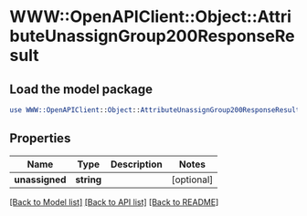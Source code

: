 # WWW::OpenAPIClient::Object::AttributeUnassignGroup200ResponseResult

## Load the model package
```perl
use WWW::OpenAPIClient::Object::AttributeUnassignGroup200ResponseResult;
```

## Properties
Name | Type | Description | Notes
------------ | ------------- | ------------- | -------------
**unassigned** | **string** |  | [optional] 

[[Back to Model list]](../README.md#documentation-for-models) [[Back to API list]](../README.md#documentation-for-api-endpoints) [[Back to README]](../README.md)


